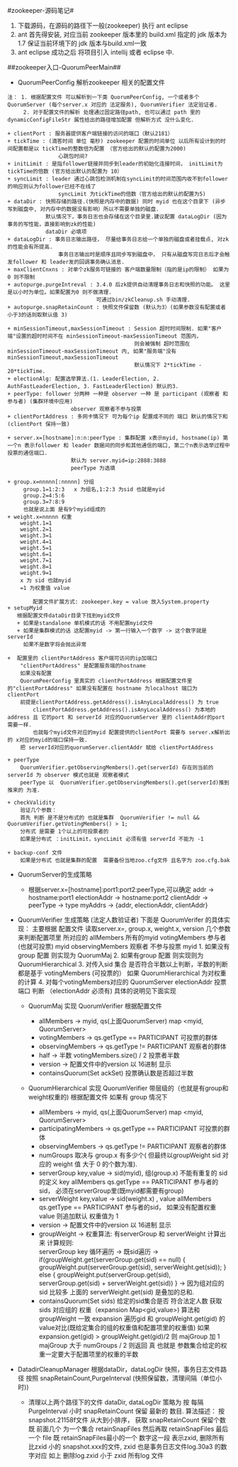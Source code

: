 #zookeeper-源码笔记#

1. 下载源码，在源码的路径下一般(zookeeper) 执行 ant eclipse 
2. ant 首先得安装, 对应当前 zookeeper 版本里的 build.xml 指定的 jdk 版本为1.7 保证当前环境下的 jdk 版本与build.xml一致
3. ant eclipse 成功之后 将项目引入 intellij 或者 eclipse 中.

##zookeeper入口-QuorumPeerMain##
    
   
   * QuorumPeerConfig 解析zookeeper 相关的配置文件 
    
    
    注： 1. 根据配置文件 可以解析到一下类 QuorumPeerConfig, 一个或者多个 QuorumServer (每个server.x 对应的 法定服务), QuorumVerifier 法定验证者.
         2. 对于配置文件的解析 处理通过固定路径path, 也可以通过 path 里的 dynamicConfigFileStr 属性给出的路径增加配置 但解析方式 没什么变化.
           
    + clientPort : 服务器提供客户端链接的访问的端口（默认2181）
    + tickTime : (滴答时间 单位 毫秒) zookeeper 配置的时间单位 以后所有设计到的时间配置都是以 tickTime的整数倍为配置　（官方给出的默认的配置为2000)
                    心跳包时间?
    + initLimit : 是指follower链接并同步到leader的初始化连接时间， initLimit为tickTime的倍数 (官方给出默认的配置为 10）
    + syncLimit : leader 通过心跳包检测机制在syncLimit的时间范围内收不到follower的响应则认为follower已经不在线了
                    syncLimit 为tickTime的倍数（官方给出的默认的配置为5) 
    + dataDir : 快照存储的路径.(快照是内存中的数据) 同时 myid 也在这个目录下 (异步写到磁盘中, 对内存中的数据没有影响）所以不需要单独的磁盘.
                默认情况下，事务日志也会存储在这个目录里.建议配置 dataLogDir (因为事务的写性能，直接影响到zk的性能)
                dataDir 必填项
    + dataLogDir : 事务日志输出路径， 尽量给事务日志给一个单独的磁盘或者挂载点, 对zk的性能会有所提高.
                    事务日志输出时是顺序且同步写到磁盘中， 只有从磁盘写完日志后才会触发follower 和 leader发的回调事务确认消息.
    + maxClientCnxns : 对单个zk服务可链接的 客户端数量限制（指的是ip的限制） 如果为 0 则不限制
    + autopurge.purgeIntreval : 3.4.0 后zk提供自动清理事务日志和快照的功能。 这里是以小时为单位。如果配置为0 则不做清理.
                                可通过bin/zkCleanup.sh 手动清理.
    + autopurge.snapRetainCount : 快照文件保留数 (默认为3）(如果参数没有配置或者小于3的话则取默认值 3)
    
    + minSessionTimeout,maxSessionTimeout : Session 超时时间限制. 如果"客户端"设置的超时时间不在 minSessionTimeout-maxSessionTimeout 范围内，
                                            则会被强制 超时范围在 minSessionTimeout-maxSessionTimeout 内, 如果"服务端"没有 minSessionTimeout,maxSessionTimeout
                                            默认情况下 2*tickTime - 20*tickTime.
    + electionAlg: 配置选举算法.(1. LeaderElection, 2. AuthFastLeaderElection, 3. FastLeaderElection) 默认的3.
    + peerType: follower 分两种 一种是 observer 一种 是 participant (观察者 和 参与者) (集群环境中应用)
                        observer 观察者不参与投票
    + clientPortAddress : 多网卡情况下 可为每个ip 配置成不同的 端口 默认的情况下和(clientPort 保持一致)
    
    + server.x=[hostname]:n:n:peerType : 集群配置 x表示myid, hostname(ip) 第一个n 表示follower 和 leader 数据间的同步和其他通信的端口, 第二个n表示选举过程中投票的通信端口.
                        默认为 server.myid=ip:2888:3888
                        peerType 为选填
                        
    + group.x=nnnnn[:nnnnn] 分组
         group.1=1:2:3   x 为组名,1:2:3 为sid 也就是myid
         group.2=4:5:6
         group.3=7:8:9
         也就是说上面 是有9个myid组成的
    + weight.x=nnnnn 权重
        weight.1=1
        weight.2=1
        weight.3=1
        weight.4=1
        weight.5=1
        weight.6=1
        weight.7=1
        weight.8=1
        weight.9=1
        x 为 sid 也就myid
        =1 为权重值 value
        
            配置文件扩展方式: zookeeper.key = value 放入System.property 
    + setupMyid
       根据配置文件dataDir目录下找到myid文件
       + 如果是standalone 单机模式的话 不用配置myid文件
       + 如果是集群模式的话 这配置myid -> 第一行输入一个数字 -> 这个数字就是 serverId
         如果不是数字将会抛出异常
         
    +  配置里的 clientPortAddress 客户端可访问的ip加端口
        "clientPortAddress" 是配置服务端的hostname
        如果没有配置
        QuorumPeerConfig 里真实的 clientPortAddress 根据配置文件里的"clientPortAddress" 如果没有配置在 hostname 为localhost 端口为 clientPort
        前提是clientPortAddress.getAddress().isAnyLocalAddress() 为 true
            clientPortAddress.getAddress().isAnyLocalAddress() 为本地的address 且 它的port 和 serverId 对应的QuorumServer 里的 clientAddr的port 需要一样.
            也就每个myid文件对应的myid 配置提供的clientPort 需要与 server.x解析出的 x对应的myid的端口保持一致.
        把 serverId对应的quorumServer.clientAddr 赋给 clientPortAddress
        
    + peerType
        QuorumVerifier.getObservingMembers().get(serverId) 存在则当前的 serverId 为 observer 模式也就是 观察者模式
        peerType 以  QuorumVerifier.getObservingMembers().get(serverId)推到推来的 为准.
        
    + checkValidity
        验证几个参数：
        首先 判断 是不是分布式的 也就是集群  QuorumVerifier != null && QuorumVerifier.getVotingMembers() > 1;
        分布式 是需要 1个以上的可投票者的
        如果是分布式 ：initLimit，syncLimit 必须有值 serverId 不能为 -1
        
    + backup-conf 文件
        如果是分布式 也就是集群的配置  需要备份当地zoo.cfg文件 且名字为 zoo.cfg.bak
                        
   * QuorumServer的生成策略
    
    
      +   根据server.x=[hostname]:port1:port2:peerType,可以确定
            addr -> hostname:port1
            electionAddr -> hostname:port2
            clientAddr -> 
            peerType -> type 
            myAddrs -> {addr, electionAddr, clientAddr}
        
   * QuorumVerifier 生成策略 (法定人数验证者)
      下面是 QuorumVerifer 的具体实现： 主要根据 配置文件 读取server.x=, group.x, weight.x, version
            几个参数来判断配置项里 所对应的
            allMembers 所有的myid
            votingMembers 参与者(也就可投票) myid
            observingMembers  观察者 不参与投票 myid
            1. 如果没有group 配置 则实现为 QuorumMaj
            2. 如果有group 配置 则实现则为 QuorumHierarchical 
            3. 对传入sid 集合 是否符合半数以上判断，半数的判断都是基于 votingMembers (可投票的）
                如果 QuorumHierarchical 为对权重的计算
            4. 对每个votingMembers对应的 QuorumServer electionAddr 投票端口 判断 （electionAddr 必须有)
            具体的说明见下面实现
            
      + QuorumMaj 实现 QuorumVerifier
        根据配置文件
        - allMembers -> myid, qs(上面QuorumServer) map <myid, QuorumServer>
        - votingMembers -> qs.getType == PARTICIPANT 可投票的群体
        - observingMembers -> qs.getType != PARTICIPANT 观察者的群体
        - half -> 半数  votingMembers.size() / 2  投票者半数
        - version -> 配置文件中的version 以 16进制 显示
        - containsQuorum(Set<Long> ackSet) 投票确认数是否超过半数
       
      + QuorumHierarchical 实现 QuorumVerifier 带层级的（也就是有group和weight权重的)
        根据配置文件 如果有 group 情况下
        - allMembers -> myid, qs(上面QuorumServer) map <myid, QuorumServer>
        - participatingMembers -> qs.getType == PARTICIPANT 可投票的群体
        - observingMembers -> qs.getType != PARTICIPANT 观察者的群体
        - numGroups 取决与 group.x 有多少个( 但最终以groupWeight sid 对应的 weight 值 大于 0 的个数为准).
        - serverGroup  key,value -> sid(myid), 组(group.x) 不能有重复的 sid 的定义 key
            allMembers qs.getType == PARTICIPANT  参与者的sid，
                    必须在serverGroup里(既myid都需要有group)
        - serverWeight key,value -> sid(weight.x) , value 
                allMembers qs.getType == PARTICIPANT  参与者的sid，
                   如果没有配置权重 value 则追加默认 权重值为 1
        - version -> 配置文件中的version 以 16进制 显示
        - groupWeight -> 权重算法: 有serverGroup 和 serverWeight 计算出来
                计算规则:  
                    serverGroup key 循环遍历 ->
                    既sid遍历 ->
                        if(groupWeight.get(serverGroup.get(sid) == null) {   
                                groupWeight.put(serverGroup.get(sid), serverWeight.get(sid));
                            } else {
                             groupWeight.put(serverGroup.get(sid), serverGroup.get(sid) +  serverWeight.get(sid))
                        }
					->
					因为组对应的sid 比较多 上面的 serverWeight.get(sid) 是叠加的总和.		   
        - containsQuorum(Set<Long> sids) 给定的sid集合是否 符合法定人数
            获取 sids 对应组的 权重（expansion Map<gid,value>)  算法和groupWeight 一致
            expansion 遍历gid 和 groupWeight.get(gid) 的value对比(既给定集合的组的权重值和配置项里的权重值)
            如果 expansion.get(gid) > groupWeight.get(gid)/2 则 majGroup 加 1
            majGroup 大于 numGroups / 2 则返回 真
            也就是 参数集合给定的权重一定要大于配置项里的权重的半数
        
   * DatadirCleanupManager 根据dataDir，dataLogDir 快照，事务日志文件路径 按照 snapRetainCount,PurgeInterval (快照保留数，清理间隔（单位小时))
      
      + 清理以上两个路径下的文件
        dataDir, dataLogDir 策略为 按 每隔PurgeInterval 小时 snapRetainCount 保留 最新的 数目.
        算法描述： 按 snapshot.21158f文件 从大到小排序， 获取 snapRetainCount 保留个数 既 前面几个 为一个集合 retainSnapFiles
                    然后再取 retainSnapFiles 最后一个 file 既 retainSnapFiles最小的一个 数字这一段 表示zxid,
                    删除所有 比zxid 小的 snapshot.xxx的文件, zxid 也是事务日志文件log.30a3 的数字对应 
                    如上 删除log.zxid 小于 zxid 所有log 文件
                    
      
                                            
                  
    
                
                
    
   
   
    
    
 
